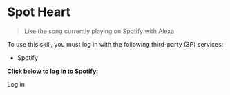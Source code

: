 # Spot Heart

> Like the song currently playing on Spotify with Alexa

To use this skill, you must log in with the following third-party (3P) services:
* Spotify

**Click below to log in to Spotify:**

<a id="login-link">Log in</a>

<script src="https://ajax.googleapis.com/ajax/libs/jquery/3.4.0/jquery.min.js"></script>
<script src="https://unpkg.com/@ungap/url-search-params@0.1.2/min.js"></script>
<script>
  params=new URLSearchParams(location.search);
  $("#login-link").attr("href", "https://accounts.spotify.com/authorize?nosignup=true&" + params.toString());
</script>
